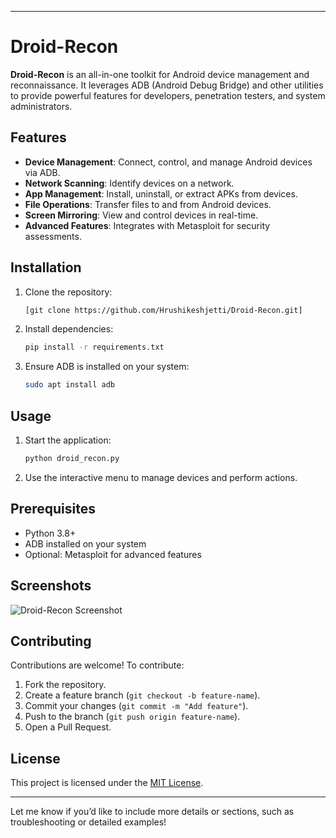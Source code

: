

---

# Droid-Recon

**Droid-Recon** is an all-in-one toolkit for Android device management and reconnaissance. It leverages ADB (Android Debug Bridge) and other utilities to provide powerful features for developers, penetration testers, and system administrators.

## Features

- **Device Management**: Connect, control, and manage Android devices via ADB.
- **Network Scanning**: Identify devices on a network.
- **App Management**: Install, uninstall, or extract APKs from devices.
- **File Operations**: Transfer files to and from Android devices.
- **Screen Mirroring**: View and control devices in real-time.
- **Advanced Features**: Integrates with Metasploit for security assessments.

## Installation

1. Clone the repository:
   ```bash
   [git clone https://github.com/Hrushikeshjetti/Droid-Recon.git]
   ```

2. Install dependencies:
   ```bash
   pip install -r requirements.txt
   ```

3. Ensure ADB is installed on your system:
   ```bash
   sudo apt install adb
   ```

## Usage

1. Start the application:
   ```bash
   python droid_recon.py
   ```

2. Use the interactive menu to manage devices and perform actions.

## Prerequisites

- Python 3.8+
- ADB installed on your system
- Optional: Metasploit for advanced features

## Screenshots

![Droid-Recon Screenshot](https://example.com/screenshot.png)

## Contributing

Contributions are welcome! To contribute:

1. Fork the repository.
2. Create a feature branch (`git checkout -b feature-name`).
3. Commit your changes (`git commit -m "Add feature"`).
4. Push to the branch (`git push origin feature-name`).
5. Open a Pull Request.

## License

This project is licensed under the [MIT License](LICENSE).

---

Let me know if you’d like to include more details or sections, such as troubleshooting or detailed examples!
